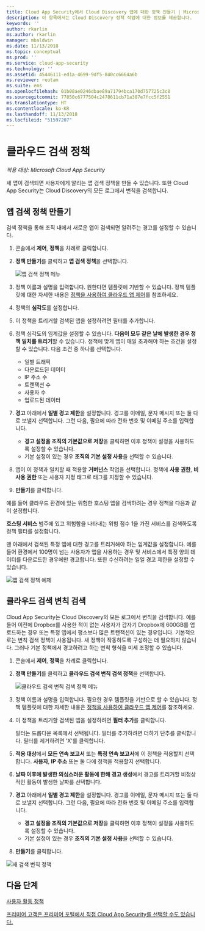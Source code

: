 ```yaml
---
title: Cloud App Security에서 Cloud Discovery 앱에 대한 정책 만들기 | Microsoft 문서
description: 이 항목에서는 Cloud Discovery 정책 작업에 대한 정보를 제공합니다.
keywords: ''
author: rkarlin
ms.author: rkarlin
manager: mbaldwin
ms.date: 11/13/2018
ms.topic: conceptual
ms.prod: ''
ms.service: cloud-app-security
ms.technology: ''
ms.assetid: 45446111-ed1a-4699-9df5-840cc6664a6b
ms.reviewer: reutam
ms.suite: ems
ms.openlocfilehash: 01b08ae0246dbae89a71794bca170d757725c3c8
ms.sourcegitcommit: 77850c6777504c2478611cb71a387e7fcc5f2551
ms.translationtype: HT
ms.contentlocale: ko-KR
ms.lasthandoff: 11/13/2018
ms.locfileid: "51597207"
---
```

# <a name="cloud-discovery-policies"></a>클라우드 검색 정책

*적용 대상: Microsoft Cloud App Security*

새 앱이 검색되면 사용자에게 알리는 앱 검색 정책을 만들 수 있습니다. 또한 Cloud App Security는 Cloud Discovery의 모든 로그에서 변칙을 검색합니다. 

## <a name="creating-an-app-discovery-policy"></a>앱 검색 정책 만들기  
검색 정책을 통해 조직 내에서 새로운 앱이 검색되면 알려주는 경고를 설정할 수 있습니다.  
  
1. 콘솔에서 **제어**, **정책**을 차례로 클릭합니다.  
  
2. **정책 만들기**를 클릭하고 **앱 검색 정책**을 선택합니다.  
  
     ![앱 검색 정책 메뉴](./media/app-discovery-policy-menu.png "앱 검색 정책 메뉴")  
  
3. 정책 이름과 설명을 입력합니다. 원한다면 템플릿에 기반할 수 있습니다. 정책 템플릿에 대한 자세한 내용은 [정책을 사용하여 클라우드 앱 제어](control-cloud-apps-with-policies.md)를 참조하세요.  
  
4. 정책의 **심각도**를 설정합니다.

5. 이 정책을 트리거할 검색된 앱을 설정하려면 필터를 추가합니다.  
  
6. 정책 심각도의 임계값을 설정할 수 있습니다. **다음이 모두 같은 날에 발생한 경우 정책 일치를 트리거**할 수 있습니다. 정책에 맞게 앱이 매일 초과해야 하는 조건을 설정할 수 있습니다. 다음 조건 중 하나를 선택합니다. 
     - 일별 트래픽
     - 다운로드된 데이터
     - IP 주소 수
     - 트랜잭션 수
     - 사용자 수
     - 업로드된 데이터

  
7. **경고** 아래에서 **일별 경고 제한**을 설정합니다. 경고를 이메일, 문자 메시지 또는 둘 다로 보낼지 선택합니다. 그런 다음, 필요에 따라 전화 번호 및 이메일 주소를 입력합니다.
     - **경고 설정을 조직의 기본값으로 저장**을 클릭하면 이후 정책이 설정을 사용하도록 설정할 수 있습니다.
     - 기본 설정이 있는 경우 **조직의 기본 설정 사용**을 선택할 수 있습니다.
  
8. 앱이 이 정책과 일치할 때 적용할 **거버넌스** 작업을 선택합니다. 정책에 **사용 권한**, **비사용 권한** 또는 사용자 지정 태그로 태그를 지정할 수 있습니다. 

9. **만들기**를 클릭합니다.  
  
예를 들어 클라우드 환경에 있는 위험한 호스팅 앱을 검색하려는 경우 정책을 다음과 같이 설정합니다.  
  
**호스팅 서비스** 범주에 있고 위험함을 나타내는 위험 점수 1을 가진 서비스를 검색하도록 정책 필터를 설정합니다.

 맨 아래에서 검색된 특정 앱에 대한 경고를 트리거해야 하는 임계값을 설정합니다. 예를 들어 환경에서 100명이 넘는 사용자가 앱을 사용하는 경우 및 서비스에서 특정 양의 데이터를 다운로드한 경우에만 경고합니다.
또한 수신하려는 일일 경고 제한을 설정할 수 있습니다.  
  
![앱 검색 정책 예제](./media/app-discovery-policy-example.png "앱 검색 정책 예제")  
  
## <a name="cloud-discovery-anomaly-detection"></a>클라우드 검색 변칙 검색

Cloud App Security는 Cloud Discovery의 모든 로그에서 변칙을 검색합니다. 예를 들어 이전에 Dropbox를 사용한 적이 없는 사용자가 갑자기 Dropbox에 600GB를 업로드하는 경우 또는 특정 앱에서 평소보다 많은 트랜잭션이 있는 경우입니다. 기본적으로는 변칙 검색 정책이 사용됩니다. 새 정책이 작동하도록 구성하는 데 필요하지 않습니다. 그러나 기본 정책에서 경고하려고 하는 변칙 형식을 미세 조정할 수 있습니다.  
  
1. 콘솔에서 **제어**, **정책**을 차례로 클릭합니다.  
  
2. **정책 만들기**를 클릭하고 **클라우드 검색 변칙 검색 정책**을 선택합니다.  
  
     ![클라우드 검색 변칙 검색 정책 메뉴](./media/cloud-discovery-anomaly-detection-policy-menu.png "클라우드 검색 변칙 검색 정책 메뉴")  
  
3. 정책 이름과 설명을 입력합니다. 필요한 경우 템플릿을 기반으로 할 수 있습니다. 정책 템플릿에 대한 자세한 내용은 [정책을 사용하여 클라우드 앱 제어](control-cloud-apps-with-policies.md)를 참조하세요.  
  
4. 이 정책을 트리거할 검색된 앱을 설정하려면 **필터 추가**를 클릭합니다.  
  
     필터는 드롭다운 목록에서 선택됩니다. 필터를 추가하려면 더하기 단추를 클릭합니다. 필터를 제거하려면 'X'를 클릭합니다. 
  
5. **적용 대상**에서 **모든 연속 보고서** 또는 **특정 연속 보고서**에 이 정책을 적용할지 선택합니다. **사용자**, **IP 주소** 또는 둘 다에 정책을 적용할지 선택합니다.  
  
6. **날짜 이후에 발생한 의심스러운 활동에 한해 경고 생성**에서 경고를 트리거할 비정상적인 활동이 발생한 날짜를 선택합니다.  
  
7. **경고** 아래에서 **일별 경고 제한**을 설정합니다. 경고를 이메일, 문자 메시지 또는 둘 다로 보낼지 선택합니다. 그런 다음, 필요에 따라 전화 번호 및 이메일 주소를 입력합니다.
     - **경고 설정을 조직의 기본값으로 저장**을 클릭하면 이후 정책이 설정을 사용하도록 설정할 수 있습니다.
     - 기본 설정이 있는 경우 **조직의 기본 설정 사용**을 선택할 수 있습니다.
  
8. **만들기**를 클릭합니다.  
  
![새 검색 변칙 정책](./media/new-discovery-anomaly-policy.png "새 검색 변칙 정책")  
  
## <a name="next-steps"></a>다음 단계 
[사용자 활동 정책](user-activity-policies.md)   

[프리미어 고객은 프리미어 포털에서 직접 Cloud App Security를 선택할 수도 있습니다.](https://premier.microsoft.com/)  
  
  